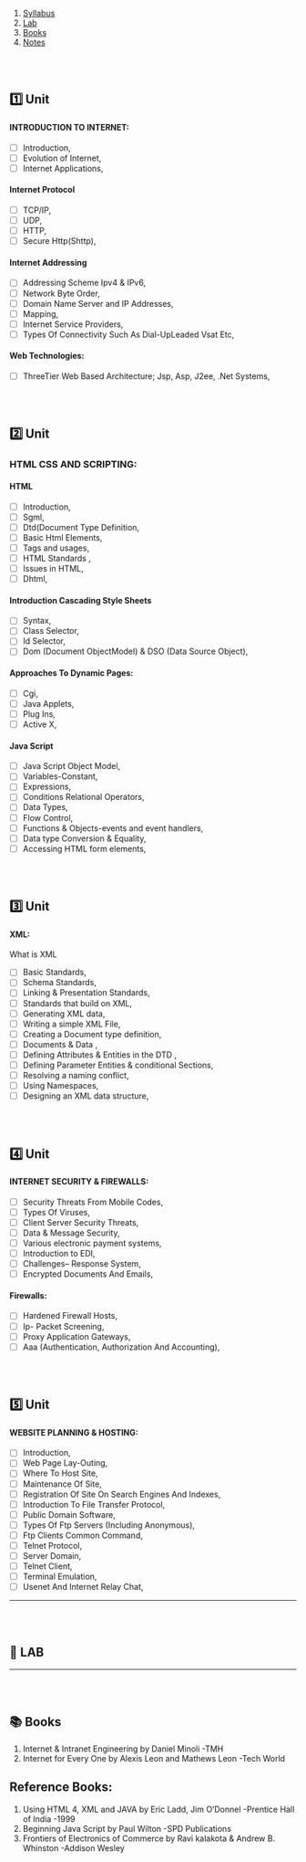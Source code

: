 1. [Syllabus](#1)
2. [Lab](#2)
3. [Books](#3)
4. [Notes](#4)

<br>
<br>

## 1️⃣ Unit

#### INTRODUCTION TO INTERNET:

- [ ] Introduction,
- [ ] Evolution of Internet,
- [ ] Internet Applications,

#### Internet Protocol

- [ ] TCP/IP,
- [ ] UDP,
- [ ] HTTP,
- [ ] Secure Http(Shttp),

#### Internet Addressing

- [ ] Addressing Scheme Ipv4 & IPv6,
- [ ] Network Byte Order,
- [ ] Domain Name Server and IP Addresses,
- [ ] Mapping,
- [ ] Internet Service Providers,
- [ ] Types Of Connectivity Such As Dial-UpLeaded Vsat Etc,

#### Web Technologies:

- [ ] ThreeTier Web Based Architecture; Jsp, Asp, J2ee, .Net Systems,

<br>
<br>

## 2️⃣ Unit

### HTML CSS AND SCRIPTING:

#### HTML

- [ ] Introduction,
- [ ] Sgml,
- [ ] Dtd(Document Type Definition,
- [ ] Basic Html Elements,
- [ ] Tags and usages,
- [ ] HTML Standards ,
- [ ] Issues in HTML,
- [ ] Dhtml,

#### Introduction Cascading Style Sheets

- [ ] Syntax,
- [ ] Class Selector,
- [ ] Id Selector,
- [ ] Dom (Document ObjectModel) & DSO (Data Source Object),

#### Approaches To Dynamic Pages:

- [ ] Cgi,
- [ ] Java Applets,
- [ ] Plug Ins,
- [ ] Active X,

#### Java Script

- [ ] Java Script Object Model,
- [ ] Variables-Constant,
- [ ] Expressions,
- [ ] Conditions Relational Operators,
- [ ] Data Types,
- [ ] Flow Control,
- [ ] Functions & Objects-events and event handlers,
- [ ] Data type Conversion & Equality,
- [ ] Accessing HTML form elements,

<br>
<br>

## 3️⃣ Unit

#### XML:

What is XML

- [ ] Basic Standards,
- [ ] Schema Standards,
- [ ] Linking & Presentation Standards,
- [ ] Standards that build on XML,
- [ ] Generating XML data,
- [ ] Writing a simple XML File,
- [ ] Creating a Document type definition,
- [ ] Documents & Data ,
- [ ] Defining Attributes & Entities in the DTD ,
- [ ] Defining Parameter Entities & conditional Sections,
- [ ] Resolving a naming conflict,
- [ ] Using Namespaces,
- [ ] Designing an XML data structure,

<br>
<br>

## 4️⃣ Unit

#### INTERNET SECURITY & FIREWALLS:

- [ ] Security Threats From Mobile Codes,
- [ ] Types Of Viruses,
- [ ] Client Server Security Threats,
- [ ] Data & Message Security,
- [ ] Various electronic payment systems,
- [ ] Introduction to EDI,
- [ ] Challenges– Response System,
- [ ] Encrypted Documents And Emails,

#### Firewalls:

- [ ] Hardened Firewall Hosts,
- [ ] Ip- Packet Screening,
- [ ] Proxy Application Gateways,
- [ ] Aaa (Authentication, Authorization And Accounting),

<br>
<br>

## 5️⃣ Unit

#### WEBSITE PLANNING & HOSTING:

- [ ] Introduction,
- [ ] Web Page Lay-Outing,
- [ ] Where To Host Site,
- [ ] Maintenance Of Site,
- [ ] Registration Of Site On Search Engines And Indexes,
- [ ] Introduction To File Transfer Protocol,
- [ ] Public Domain Software,
- [ ] Types Of Ftp Servers (Including Anonymous),
- [ ] Ftp Clients Common Command,
- [ ] Telnet Protocol,
- [ ] Server Domain,
- [ ] Telnet Client,
- [ ] Terminal Emulation,
- [ ] Usenet And Internet Relay Chat,

---

<br>
<br>

## 🧪 LAB

---

<br>
<br>

## 📚 Books

1. Internet & Intranet Engineering by Daniel Minoli -TMH
2. Internet for Every One by Alexis Leon and Mathews Leon -Tech World

## Reference Books:

1. Using HTML 4, XML and JAVA by Eric Ladd, Jim O’Donnel -Prentice Hall of India -1999
2. Beginning Java Script by Paul Wilton -SPD Publications
3. Frontiers of Electronics of Commerce by Ravi kalakota & Andrew B. Whinston -Addison Wesley
